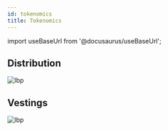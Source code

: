 ```yaml
---
id: tokenomics
title: Tokenomics
---
```


import useBaseUrl from '@docusaurus/useBaseUrl';

## Distribution 
<div style={{textAlign: 'center'}}>
  <img alt="lbp" src={useBaseUrl('/img/tokenomics/distribution.jpg')} />
</div>

## Vestings
<div style={{textAlign: 'center'}}>
  <img alt="lbp" src={useBaseUrl('/img/tokenomics/vestings.jpg')} />
</div>
